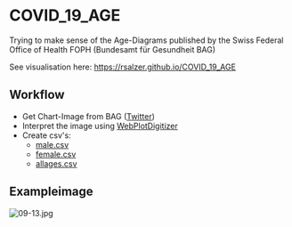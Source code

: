 # COVID_19_AGE
Trying to make sense of the Age-Diagrams published by the Swiss Federal Office of Health FOPH (Bundesamt für Gesundheit BAG)

See visualisation here: https://rsalzer.github.io/COVID_19_AGE

## Workflow
* Get Chart-Image from BAG (<a href="https://twitter.com/BAG_OFSP_UFSP">Twitter</a>)
* Interpret the image using <a href="https://automeris.io/WebPlotDigitizer/">WebPlotDigitizer</a>
* Create csv's:
  * <a href="male.csv">male.csv</a>
  * <a href="male.csv">female.csv</a>
  * <a href="male.csv">allages.csv</a>

## Exampleimage
![09-13.jpg]("bagdiagrams/03-20.jpg")
